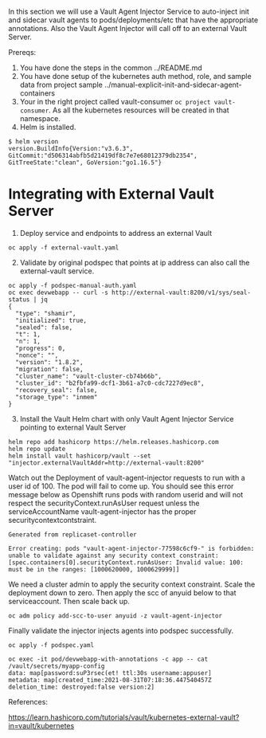 In this section we will use a Vault Agent Injector Service to auto-inject init and sidecar vault agents
to pods/deployments/etc that have the appropriate annotations. Also the Vault Agent Injector will 
call off to an external Vault Server.

Prereqs:
1. You have done the steps in the common ../README.md
2. You have done setup of the kubernetes auth method, role, and sample data from project sample ../manual-explicit-init-and-sidecar-agent-containers
3. Your in the right project called vault-consumer `oc project vault-consumer`. As all the kubernetes resources will be created in that namespace.
4. Helm is installed.
```
$ helm version
version.BuildInfo{Version:"v3.6.3", GitCommit:"d506314abfb5d21419df8c7e7e68012379db2354", GitTreeState:"clean", GoVersion:"go1.16.5"}
```

# Integrating with External Vault Server

1. Deploy service and endpoints to address an external Vault
```
oc apply -f external-vault.yaml
```

2. Validate by original podspec that points at ip address can also call the external-vault service.
```
oc apply -f podspec-manual-auth.yaml
oc exec devwebapp -- curl -s http://external-vault:8200/v1/sys/seal-status | jq
{
  "type": "shamir",
  "initialized": true,
  "sealed": false,
  "t": 1,
  "n": 1,
  "progress": 0,
  "nonce": "",
  "version": "1.8.2",
  "migration": false,
  "cluster_name": "vault-cluster-cb74b66b",
  "cluster_id": "b2fbfa99-dcf1-3b61-a7c0-cdc7227d9ec8",
  "recovery_seal": false,
  "storage_type": "inmem"
}
```


3. Install the Vault Helm chart with only Vault Agent Injector Service pointing to external Vault Server

```
helm repo add hashicorp https://helm.releases.hashicorp.com
helm repo update
helm install vault hashicorp/vault --set "injector.externalVaultAddr=http://external-vault:8200"
```

Watch out the Deployment of vault-agent-injector requests to run with a user id of 100. The pod will fail to come up.
You should see this error message below as Openshift runs pods with random userid and will not respect the securityContext.runAsUser
request unless the serviceAccountName vault-agent-injector has the proper securitycontextcontstraint. 
```
Generated from replicaset-controller 

Error creating: pods "vault-agent-injector-77598c6cf9-" is forbidden: unable to validate against any security context constraint: [spec.containers[0].securityContext.runAsUser: Invalid value: 100: must be in the ranges: [1000620000, 1000629999]]
```


We need a cluster admin to apply the security context constraint. Scale the deployment down to zero. Then apply the scc of anyuid below to that serviceaccount. Then scale back up.
```
oc adm policy add-scc-to-user anyuid -z vault-agent-injector
```

Finally validate the injector injects agents into podspec successfully. 
```
oc apply -f podspec.yaml

oc exec -it pod/devwebapp-with-annotations -c app -- cat /vault/secrets/myapp-config
data: map[password:suP3rsec(et! ttl:30s username:appuser]
metadata: map[created_time:2021-08-31T07:18:36.447540457Z deletion_time: destroyed:false version:2]

```


References:

https://learn.hashicorp.com/tutorials/vault/kubernetes-external-vault?in=vault/kubernetes